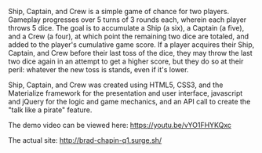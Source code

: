 Ship, Captain, and Crew is a simple game of chance for two players. Gameplay progresses over 5 turns of 3 rounds each, wherein each player throws 5 dice. The goal is to accumulate a Ship (a six), a Captain (a five), and a Crew (a four), at which point the remaining two dice are totaled, and added to the player's cumulative game score. If a player acquires their Ship, Captain, and Crew before their last toss of the dice, they may throw the last two dice again in an attempt to get a higher score, but they do so at their peril: whatever the new toss is stands, even if it's lower.

Ship, Captain, and Crew was created using HTML5, CSS3, and the Materialize framework for the presentation and user interface, javascript and jQuery for the logic and game mechanics, and an API call to create the "talk like a pirate" feature.

The demo video can be viewed here: https://youtu.be/vYO1FHYKQxc

The actual site: http://brad-chapin-q1.surge.sh/

